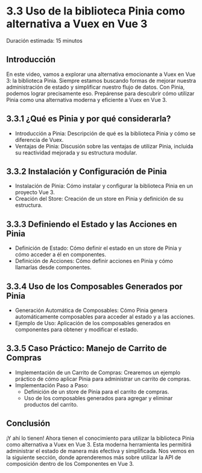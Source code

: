 # 3.3 Uso de la biblioteca Pinia como alternativa a Vuex en Vue 3

Duración estimada: 15 minutos


## Introducción

En este video, vamos a explorar una alternativa emocionante a Vuex en Vue 3: la biblioteca Pinia. Siempre estamos buscando formas de mejorar nuestra administración de estado y simplificar nuestro flujo de datos. Con Pinia, podemos lograr precisamente eso. Prepárense para descubrir cómo utilizar Pinia como una alternativa moderna y eficiente a Vuex en Vue 3.


## 3.3.1 ¿Qué es Pinia y por qué considerarla?

- Introducción a Pinia: Descripción de qué es la biblioteca Pinia y cómo se diferencia de Vuex.
- Ventajas de Pinia: Discusión sobre las ventajas de utilizar Pinia, incluida su reactividad mejorada y su estructura modular.


## 3.3.2 Instalación y Configuración de Pinia

- Instalación de Pinia: Cómo instalar y configurar la biblioteca Pinia en un proyecto Vue 3.
- Creación del Store: Creación de un store en Pinia y definición de su estructura.


## 3.3.3 Definiendo el Estado y las Acciones en Pinia

- Definición de Estado: Cómo definir el estado en un store de Pinia y cómo acceder a él en componentes.
- Definición de Acciones: Cómo definir acciones en Pinia y cómo llamarlas desde componentes.


## 3.3.4 Uso de los Composables Generados por Pinia

- Generación Automática de Composables: Cómo Pinia genera automáticamente composables para acceder al estado y a las acciones.
- Ejemplo de Uso: Aplicación de los composables generados en componentes para obtener y modificar el estado.


## 3.3.5 Caso Práctico: Manejo de Carrito de Compras

- Implementación de un Carrito de Compras: Crearemos un ejemplo práctico de cómo aplicar Pinia para administrar un carrito de compras.
- Implementación Paso a Paso:
  - Definición de un store de Pinia para el carrito de compras.
  - Uso de los composables generados para agregar y eliminar productos del carrito.


## Conclusión

¡Y ahí lo tienen! Ahora tienen el conocimiento para utilizar la biblioteca Pinia como alternativa a Vuex en Vue 3. Esta moderna herramienta les permitirá administrar el estado de manera más efectiva y simplificada. Nos vemos en la siguiente sección, donde aprenderemos más sobre utilizar la API de composición dentro de los Componentes en Vue 3.
